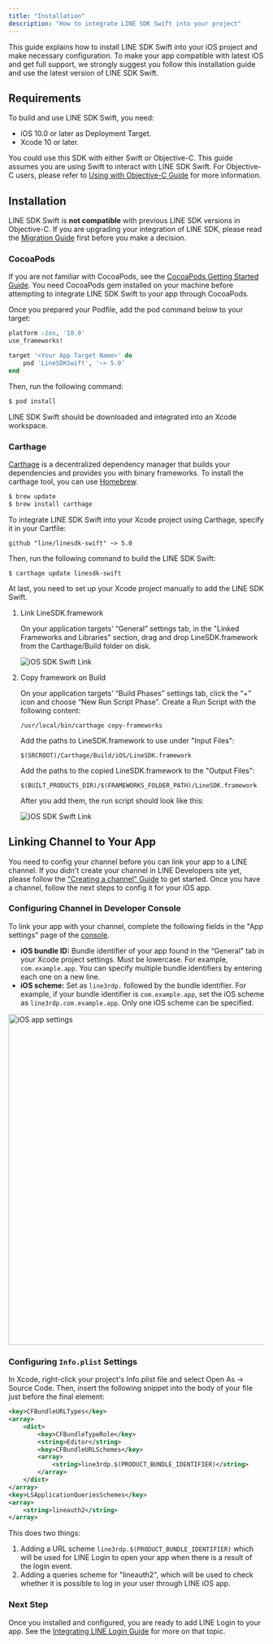 ```yaml
---
title: "Installation"
description: "How to integrate LINE SDK Swift into your project"
---
```


<!--TODO onevcat: Update repo URL-->

This guide explains how to install LINE SDK Swift into your iOS project and make necessary configuration. To make your app compatible with latest iOS and get full support, we strongly suggest you follow this installation guide and use the latest version of LINE SDK Swift.

## Requirements

To build and use LINE SDK Swift, you need:

- iOS 10.0 or later as Deployment Target.
- Xcode 10 or later.

You could use this SDK with either Swift or Objective-C. This guide assumes you are using Swift to interact with LINE SDK Swift. For Objective-C users, please refer to [Using with Objective-C Guide][using-objc] for more information.

## Installation

LINE SDK Swift is **not compatible** with previous LINE SDK versions in Objective-C. If you are upgrading your integration of LINE SDK, please read the [Migration Guide][migration-guide] first before you make a decision.

### CocoaPods

If you are not familiar with CocoaPods, see the [CocoaPods Getting Started Guide][cocoa-pods-guide]. You need CocoaPods gem installed on your machine before attempting to integrate LINE SDK Swift to your app through CocoaPods.

Once you prepared your Podfile, add the pod command below to your target:

```ruby
platform :ios, '10.0'
use_frameworks!

target '<Your App Target Name>' do
    pod 'LineSDKSwift', '~> 5.0'
end
```

Then, run the following command:

```bash
$ pod install
```

LINE SDK Swift should be downloaded and integrated into an Xcode workspace.

### Carthage

[Carthage][carthage-home] is a decentralized dependency manager that builds your dependencies and provides you with binary frameworks. To install the carthage tool, you can use [Homebrew][homebrew-home].

```bash
$ brew update
$ brew install carthage
```

To integrate LINE SDK Swift into your Xcode project using Carthage, specify it in your Cartfile:

<!--TODO onevcat: Update the github repo name-->

```
github "line/linesdk-swift" ~> 5.0
```

Then, run the following command to build the LINE SDK Swift:

<!--TODO onevcat: Update the github repo name-->

```
$ carthage update linesdk-swift
```

At last, you need to set up your Xcode project manually to add the LINE SDK Swift.

1. Link LineSDK.framework

    On your application targets’ “General” settings tab, in the "Linked Frameworks and Libraries" section, drag and drop LineSDK.framework from the Carthage/Build folder on disk.

    ![iOS SDK Swift Link](/media/ios-sdk-swift/install-link.png)


2. Copy framework on Build

    On your application targets’ “Build Phases” settings tab, click the “+” icon and choose “New Run Script Phase”. Create a Run Script with the following content:
    
    ```
    /usr/local/bin/carthage copy-frameworks
    ```
    
    Add the paths to LineSDK.framework to use under "Input Files":
    
    ```
    $(SRCROOT)/Carthage/Build/iOS/LineSDK.framework
    ```
    
    Add the paths to the copied LineSDK.framework to the "Output Files":
    
    ```
    $(BUILT_PRODUCTS_DIR)/$(FRAMEWORKS_FOLDER_PATH)/LineSDK.framework
    ```
    
    After you add them, the run script should look like this:
    
    ![iOS SDK Swift Link](/media/ios-sdk-swift/install-carthage-copy.png)
    
## Linking Channel to Your App

You need to config your channel before you can link your app to a LINE channel. If you didn't create your channel in LINE Developers site yet, please follow the ["Creating a channel" Guide][create-channel] to get started. Once you have a channel, follow the next steps to config it for your iOS app.

### Configuring Channel in Developer Console

To link your app with your channel, complete the following fields in the "App settings" page of the [console][console].

- **iOS bundle ID:** Bundle identifier of your app found in the “General” tab in your Xcode project settings. Must be lowercase. For example, `com.example.app`. You can specify multiple bundle identifiers by entering each one on a new line.
- **iOS scheme:** Set as `line3rdp.` followed by the bundle identifier. For example, if your bundle identifier is `com.example.app`, set the iOS scheme as `line3rdp.com.example.app`. Only one iOS scheme can be specified.

<img class="Md104ImgBorder Md68ImgMax" alt="iOS app settings" src="/media/line-login/integrate-login-ios/ios-app-settings.png" width="650px">

### Configuring `Info.plist` Settings

In Xcode, right-click your project's Info.plist file and select Open As -> Source Code. Then, insert the following snippet into the body of your file just before the final </dict> element:

```xml
<key>CFBundleURLTypes</key>
<array>
    <dict>
        <key>CFBundleTypeRole</key>
        <string>Editor</string>
        <key>CFBundleURLSchemes</key>
        <array>
            <string>line3rdp.$(PRODUCT_BUNDLE_IDENTIFIER)</string>
        </array>
    </dict>
</array>
<key>LSApplicationQueriesSchemes</key>
<array>
    <string>lineauth2</string>
</array>
```

This does two things:

1. Adding a URL scheme `line3rdp.$(PRODUCT_BUNDLE_IDENTIFIER)` which will be used for LINE Login to open your app when there is a result of the login event.
2. Adding a queries scheme for "lineauth2", which will be used to check whether it is possible to log in your user through LINE iOS app.

### Next Step

Once you installed and configured, you are ready to add LINE Login to your app. See the [Integrating LINE Login Guide][login-guide] for more on that topic.

[using-objc]: /docs/ios-sdk-swift/using-objc
[migration-guide]: /docs/ios-sdk-swift/migration-guide
[cocoa-pods-guide]: https://guides.cocoapods.org/using/getting-started.html
[carthage-home]: https://github.com/Carthage/Carthage
[homebrew-home]: http://brew.sh/
[create-channel]: /docs/line-login/getting-started
[console]: /console/
[login-guide]: /docs/ios-sdk-swift/login